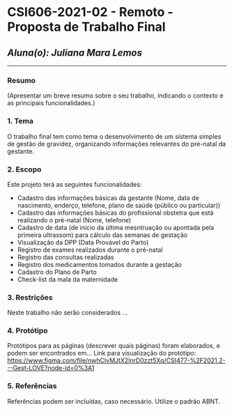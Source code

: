 # **CSI606-2021-02 - Remoto - Proposta de Trabalho Final**

## *Aluna(o): Juliana Mara Lemos*

--------------

<!-- Descrever um resumo sobre o trabalho. -->

### Resumo

  (Apresentar um breve resumo sobre o seu trabalho, indicando o contexto e as principais funcionalidades.)

<!-- Apresentar o tema. -->
### 1. Tema

  O trabalho final tem como tema o desenvolvimento de um sistema simples de gestão de gravidez, organizando informações relevantes do pré-natal da gestante.

<!-- Descrever e limitar o escopo da aplicação. -->
### 2. Escopo

  Este projeto terá as seguintes funcionalidades:
  - Cadastro das informações básicas da gestante (Nome, data de nascimento, enderço, telefone, plano de saúde (público ou particular))
  - Cadastro das informações básicas do profissional obstetra que está realizando o pré-natal (Nome, telefone)
  - Cadastro de data (de início da última mesntruação ou apontada pela primeira ultrassom) para cálculo das semanas de gestação
  - Visualização da DPP (Data Provável do Parto)
  - Registro de exames realizados durante o pré-natal
  - Registro das consultas realizadas
  - Registro dos medicamentos tomados durante a gestação
  - Cadastro do Plano de Parto
  - Check-list da mala da maternidade

<!-- Apresentar restrições de funcionalidades e de escopo. -->
### 3. Restrições

  Neste trabalho não serão considerados ...

<!-- Construir alguns protótipos para a aplicação, disponibilizá-los no Github e descrever o que foi considerado. //-->
### 4. Protótipo

  Protótipos para as páginas (descrever quais páginas) foram elaborados, e podem ser encontrados em...
  Link para visualização do protótipo: https://www.figma.com/file/nwhClvMJtX2lnrD0zzt5Xq/CSI477-%2F2021.2---Gest-LOVE?node-id=0%3A1

### 5. Referências

  Referências podem ser incluídas, caso necessário. Utilize o padrão ABNT.
